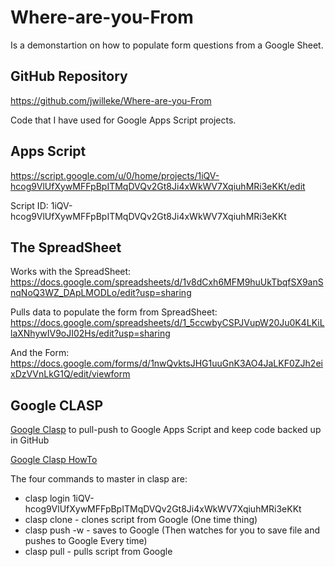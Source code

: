 # Where-are-you-From

Is a demonstartion on how to populate form questions from a Google Sheet.

## GitHub Repository

<https://github.com/jwilleke/Where-are-you-From>

Code that I have used for Google Apps Script projects.

## Apps Script

<https://script.google.com/u/0/home/projects/1iQV-hcog9VlUfXywMFFpBpITMqDVQv2Gt8Ji4xWkWV7XqiuhMRi3eKKt/edit>

Script ID: 1iQV-hcog9VlUfXywMFFpBpITMqDVQv2Gt8Ji4xWkWV7XqiuhMRi3eKKt

## The SpreadSheet

Works with the SpreadSheet: <https://docs.google.com/spreadsheets/d/1v8dCxh6MFM9huUkTbqfSX9anSnqNoQ3WZ_DApLMODLo/edit?usp=sharing>

Pulls data to populate the form from SpreadSheet: <https://docs.google.com/spreadsheets/d/1_5ccwbyCSPJVupW20Ju0K4LKiLlaXNhywIV9oJI02Hs/edit?usp=sharing>

And the Form: <https://docs.google.com/forms/d/1nwQvktsJHG1uuGnK3AO4JaLKF0ZJh2eixDzVVnLkG1Q/edit/viewform>

## Google CLASP

[Google Clasp](https://github.com/google/clasp) to pull-push to Google Apps Script and keep code backed up in GitHub

[Google Clasp HowTo](https://medium.com/geekculture/how-to-write-google-apps-script-code-locally-in-vs-code-and-deploy-it-with-clasp-9a4273e2d018)

The four commands to master in clasp are:

- clasp login 1iQV-hcog9VlUfXywMFFpBpITMqDVQv2Gt8Ji4xWkWV7XqiuhMRi3eKKt
- clasp clone - clones script from Google (One time thing)
- clasp push -w - saves to Google (Then watches for you to save file and pushes to Google Every time)
- clasp pull - pulls script from Google